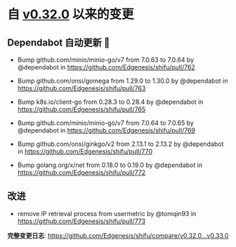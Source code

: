 # 自 [v0.32.0](https://github.com/Edgenesis/shifu/releases/tag/v0.32.0) 以来的变更

## Dependabot 自动更新 🤖

* Bump github.com/minio/minio-go/v7 from 7.0.63 to 7.0.64 by @dependabot in https://github.com/Edgenesis/shifu/pull/762

* Bump github.com/onsi/gomega from 1.29.0 to 1.30.0 by @dependabot in https://github.com/Edgenesis/shifu/pull/763

* Bump k8s.io/client-go from 0.28.3 to 0.28.4 by @dependabot in https://github.com/Edgenesis/shifu/pull/765

* Bump github.com/minio/minio-go/v7 from 7.0.64 to 7.0.65 by @dependabot in https://github.com/Edgenesis/shifu/pull/769

* Bump github.com/onsi/ginkgo/v2 from 2.13.1 to 2.13.2 by @dependabot in https://github.com/Edgenesis/shifu/pull/770

* Bump golang.org/x/net from 0.18.0 to 0.19.0 by @dependabot in https://github.com/Edgenesis/shifu/pull/772

## 改进

* remove IP retrieval process from usermetric by @tomqin93 in https://github.com/Edgenesis/shifu/pull/773

**完整变更日志**: https://github.com/Edgenesis/shifu/compare/v0.32.0...v0.33.0
